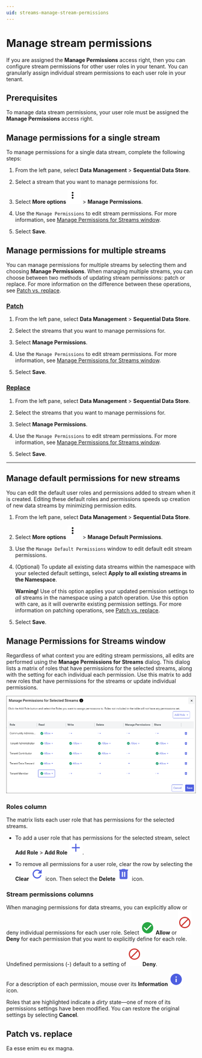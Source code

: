 ```yaml
---
uid: streams-manage-stream-permissions
---
```


# Manage stream permissions

If you are assigned the **Manage Permissions** access right, then you can configure stream permissions for other user roles in your tenant. You can granularly assign individual stream permissions to each user role in your tenant.

## Prerequisites

To manage data stream permissions, your user role must be assigned the **Manage Permissions** access right.

## Manage permissions for a single stream

To manage permissions for a single data stream, complete the following steps:

1. From the left pane, select **Data Management** > **Sequential Data Store**.

1. Select a stream that you want to manage permissions for.

1. Select **More options** ![More options icon](../../../_icons/dots-vertical.svg) > **Manage Permissions**.

1. Use the `Manage Permissions` to edit stream permissions. For more information, see [Manage Permissions for Streams window](#manage-permissions-for-streams-window).

1. Select **Save**.

## Manage permissions for multiple streams

You can manage permissions for multiple streams by selecting them and choosing **Manage Permissions**. When managing multiple streams, you can choose between two methods of updating stream permissions: patch or replace. For more information on the difference between these operations, see [Patch vs. replace](#patch-vs-replace).

### [Patch](#tab/patch)

1. From the left pane, select **Data Management** > **Sequential Data Store**.

1. Select the streams that you want to manage permissions for.

1. Select **Manage Permissions**.

1. Use the `Manage Permissions` to edit stream permissions. For more information, see [Manage Permissions for Streams window](#manage-permissions-for-streams-window).

1. Select **Save**.

### [Replace](#tab/replace)

1. From the left pane, select **Data Management** > **Sequential Data Store**.

1. Select the streams that you want to manage permissions for.

1. Select **Manage Permissions**.

1. Use the `Manage Permissions` to edit stream permissions. For more information, see [Manage Permissions for Streams window](#manage-permissions-for-streams-window).

1. Select **Save**.

***

## Manage default permissions for new streams

You can edit the default user roles and permissions added to stream when it is created. Editing these default roles and permissions speeds up creation of new data streams by minimizing permission edits.

1. From the left pane, select **Data Management** > **Sequential Data Store**.

1. Select **More options** ![More options icon](../../../_icons/dots-vertical.svg) > **Manage Default Permissions**.

1. Use the `Manage Default Permissions` window to edit default edit stream permissions.

1. (Optional) To update all existing data streams within the namespace with your selected default settings, select **Apply to all existing streams in the Namespace**.

	**Warning!** Use of this option applies your updated permission settings to *all* streams in the namespace using a patch operation. Use this option with care, as it will overwrite existing permission settings. For more information on patching operations, see [Patch vs. replace](#patch-vs-replace).

1. Select **Save**.

## Manage Permissions for Streams window

Regardless of what context you are editing stream permissions, all edits are performed using the **Manage Permissions for Streams** dialog. This dialog lists a matrix of roles that have permissions for the selected streams, along with the setting for each individual each permission. Use this matrix to add new roles that have permissions for the streams or update individual permissions.

![Manage permissions](../../../communities/images/manage-permissions-for-streams.png)

### Roles column

The matrix lists each user role that has permissions for the selected streams.

- To add a user role that has permissions for the selected stream, select **Add Role** > **Add Role** ![Add Role](../../../_icons/plus.svg).

- To remove all permissions for a user role, clear the row by selecting the **Clear** ![Clear](../../../_icons/refresh.svg) icon. Then select the **Delete** ![Delete](../../../_icons/trash-can.svg) icon.

### Stream permissions columns

When managing permissions for data streams, you can explicitly allow or deny individual permissions for each user role. Select ![Allow](../../../_icons/check-circle.svg) **Allow** or ![Deny](../../../_icons/cancel.svg) **Deny** for each permission that you want to explicitly define for each role. Undefined permissions (-) default to a setting of ![Deny](../../../_icons/cancel.svg) **Deny**.

For a description of each permission, mouse over its **Information** ![Information](../../../_icons/information.svg) icon.

Roles that are highlighted indicate a *dirty* state—one of more of its permissions settings have been modified. You can restore the original settings by selecting **Cancel**.

## Patch vs. replace

Ea esse enim eu ex magna.

